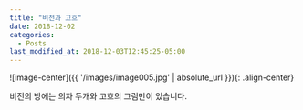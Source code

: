 ```yaml
---
title: "비전과 고흐"
date: 2018-12-02
categories:
  - Posts
last_modified_at: 2018-12-03T12:45:25-05:00
---
```

![image-center]({{ '/images/image005.jpg' | absolute_url }}){: .align-center}

비전의 방에는 의자 두개와 고흐의 그림만이 있습니다.
